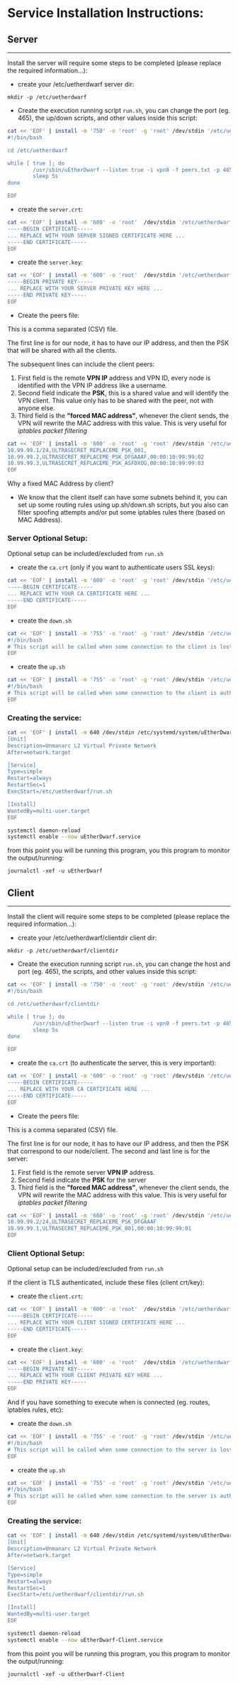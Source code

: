 
# Service Installation Instructions:


## Server
***
Install the server will require some steps to be completed (please replace the required information...):

- create your /etc/uetherdwarf server dir:

```
mkdir -p /etc/uetherdwarf
```

- Create the execution running script `run.sh`, you can change the port (eg. 465), the up/down scripts, and other values inside this script:
```bash
cat << 'EOF' | install -m '750' -o 'root' -g 'root' /dev/stdin '/etc/uetherdwarf/run.sh'
#!/bin/bash

cd /etc/uetherdwarf

while [ true ]; do
        /usr/sbin/uEtherDwarf --listen true -i vpn0 -f peers.txt -p 465 -k server.key -c server.crt --up up.sh --down down.sh --sys
        sleep 5s
done

EOF
```

- create the `server.crt`:

```bash
cat << 'EOF' | install -m '600' -o 'root'  /dev/stdin '/etc/uetherdwarf/server.crt'
-----BEGIN CERTIFICATE-----
... REPLACE WITH YOUR SERVER SIGNED CERTIFICATE HERE ...
-----END CERTIFICATE-----
EOF
```

- create the `server.key`:

```bash
cat << 'EOF' | install -m '600' -o 'root'  /dev/stdin '/etc/uetherdwarf/server.key'
-----BEGIN PRIVATE KEY-----
... REPLACE WITH YOUR SERVER PRIVATE KEY HERE ...
-----END PRIVATE KEY-----
EOF
```

- Create the peers file:

This is a comma separated (CSV) file.

The first line is for our node, it has to have our IP address, and then the PSK that will be shared with all the clients.

The subsequent lines can include the client peers:

1. First field is the remote **VPN IP** address and VPN ID, every node is identified with the VPN IP address like a username.
2. Second field indicate the **PSK**, this is a shared value and will identify the VPN client. This value only has to be shared with the peer, not with anyone else.
3. Third field is the **"forced MAC address"**, whenever the client sends, the VPN will rewrite the MAC address with this value. This is very useful for *iptables packet filtering*


```bash
cat << 'EOF' | install -m '600' -o 'root' -g 'root' /dev/stdin '/etc/uetherdwarf/peers.txt'
10.99.99.1/24,ULTRASECRET_REPLACEME_PSK_001,
10.99.99.2,ULTRASECRET_REPLACEME_PSK_DFGAAAF,00:00:10:99:99:02
10.99.99.3,ULTRASECRET_REPLACEME_PSK_ASFDXOG,00:00:10:99:99:03
EOF
```

Why a fixed MAC Address by client? 

- We know that the client itself can have some subnets behind it, you can set up some routing rules using up.sh/down.sh scripts, but you also can filter spoofing attempts and/or put some iptables rules there (based on MAC Address).


### Server Optional Setup:

Optional setup can be included/excluded from `run.sh`

- create the `ca.crt` (only if you want to authenticate users SSL keys):
```bash
cat << 'EOF' | install -m '600' -o 'root' -g 'root' /dev/stdin '/etc/uetherdwarf/ca.crt'
-----BEGIN CERTIFICATE-----
... REPLACE WITH YOUR CA CERTIFICATE HERE ...
-----END CERTIFICATE-----
EOF
```
- create the `down.sh`

```bash
cat << 'EOF' | install -m '755' -o 'root' -g 'root' /dev/stdin '/etc/uetherdwarf/down.sh'
#!/bin/bash
# This script will be called when some connection to the client is lost, REMOTEADDR env variable will be filled with peers.txt first field (VPN IP Address from the remote endpoint)
EOF
```

- create the `up.sh`

```bash
cat << 'EOF' | install -m '755' -o 'root' -g 'root' /dev/stdin '/etc/uetherdwarf/up.sh'
#!/bin/bash
# This script will be called when some connection to the client is authenticated, REMOTEADDR env variable will be filled with peers.txt first field (VPN IP Address from the remote endpoint)
EOF
```



### Creating the service:


```bash
cat << 'EOF' | install -m 640 /dev/stdin /etc/systemd/system/uEtherDwarf.service
[Unit]
Description=Unmanarc L2 Virtual Private Network
After=network.target

[Service]
Type=simple
Restart=always
RestartSec=1
ExecStart=/etc/uetherdwarf/run.sh

[Install]
WantedBy=multi-user.target
EOF

systemctl daemon-reload
systemctl enable --now uEtherDwarf.service
```

from this point you will be running this program, you this program to monitor the output/running:
```
journalctl -xef -u uEtherDwarf
``` 



## Client
***


Install the client will require some steps to be completed (please replace the required information...):

- create your /etc/uetherdwarf/clientdir client dir:

```
mkdir -p /etc/uetherdwarf/clientdir
```

- Create the execution running script `run.sh`, you can change the host and port (eg. 465), the scripts, and other values inside this script:
```bash
cat << 'EOF' | install -m '750' -o 'root' -g 'root' /dev/stdin '/etc/uetherdwarf/clientdir/run.sh'
#!/bin/bash

cd /etc/uetherdwarf/clientdir

while [ true ]; do
        /usr/sbin/uEtherDwarf --listen true -i vpn0 -f peers.txt -p 465 -k client.key -c client.crt --up up.sh --down down.sh --sys
        sleep 5s
done

EOF
```

- create the `ca.crt` (to authenticate the server, this is very important):
```bash
cat << 'EOF' | install -m '600' -o 'root' -g 'root' /dev/stdin '/etc/uetherdwarf/clientdir/ca.crt'
-----BEGIN CERTIFICATE-----
... REPLACE WITH YOUR CA CERTIFICATE HERE ...
-----END CERTIFICATE-----
EOF
```

- Create the peers file:

This is a comma separated (CSV) file.

The first line is for our node, it has to have our IP address, and then the PSK that correspond to our node/client.
The second and last line is for the server:

1. First field is the remote server **VPN IP** address.
2. Second field indicate the **PSK** for the server
3. Third field is the **"forced MAC address"**, whenever the client sends, the VPN will rewrite the MAC address with this value. This is very useful for *iptables packet filtering*


```bash
cat << 'EOF' | install -m '600' -o 'root' -g 'root' /dev/stdin '/etc/uetherdwarf/clientdir/peers.txt'
10.99.99.2/24,ULTRASECRET_REPLACEME_PSK_DFGAAAF
10.99.99.1,ULTRASECRET_REPLACEME_PSK_001,00:00:10:99:99:01
EOF
```

### Client Optional Setup:

Optional setup can be included/excluded from `run.sh`

If the client is TLS authenticated, include these files (client crt/key):

- create the `client.crt`:

```bash
cat << 'EOF' | install -m '600' -o 'root'  /dev/stdin '/etc/uetherdwarf/clientdir/client.crt'
-----BEGIN CERTIFICATE-----
... REPLACE WITH YOUR CLIENT SIGNED CERTIFICATE HERE ...
-----END CERTIFICATE-----
EOF
```
- create the `client.key`:

```bash
cat << 'EOF' | install -m '600' -o 'root'  /dev/stdin '/etc/uetherdwarf/clientdir/client.key'
-----BEGIN PRIVATE KEY-----
... REPLACE WITH YOUR CLIENT PRIVATE KEY HERE ...
-----END PRIVATE KEY-----
EOF
```

And if you have something to execute when is connected (eg. routes, iptables rules, etc):

- create the `down.sh`

```bash
cat << 'EOF' | install -m '755' -o 'root' -g 'root' /dev/stdin '/etc/uetherdwarf/clientdir/down.sh'
#!/bin/bash
# This script will be called when some connection to the server is lost, REMOTEADDR env variable will be filled with peers.txt first comma separated field (VPN IP Address from the remote endpoint)
EOF
```

- create the `up.sh`

```bash
cat << 'EOF' | install -m '755' -o 'root' -g 'root' /dev/stdin '/etc/uetherdwarf/clientdir/up.sh'
#!/bin/bash
# This script will be called when some connection to the server is authenticated, REMOTEADDR env variable will be filled with peers.txt first comma separated field (VPN IP Address from the remote endpoint)
EOF
```

### Creating the service:


```bash
cat << 'EOF' | install -m 640 /dev/stdin /etc/systemd/system/uEtherDwarf-Client.service
[Unit]
Description=Unmanarc L2 Virtual Private Network
After=network.target

[Service]
Type=simple
Restart=always
RestartSec=1
ExecStart=/etc/uetherdwarf/clientdir/run.sh

[Install]
WantedBy=multi-user.target
EOF

systemctl daemon-reload
systemctl enable --now uEtherDwarf-Client.service
```

from this point you will be running this program, you this program to monitor the output/running:
```
journalctl -xef -u uEtherDwarf-Client
``` 




